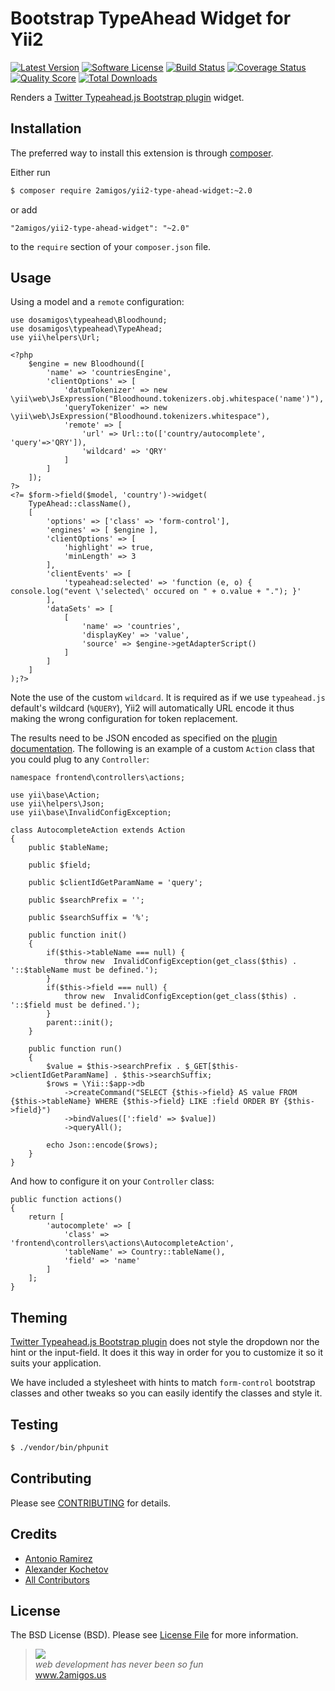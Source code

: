 # Bootstrap TypeAhead Widget for Yii2

[![Latest Version](https://img.shields.io/github/tag/2amigos/yii2-type-ahead-widget.svg?style=flat-square&label=release)](https://github.com/2amigos/yii2-type-ahead-widget/tags)
[![Software License](https://img.shields.io/badge/license-MIT-brightgreen.svg?style=flat-square)](LICENSE.md)
[![Build Status](https://img.shields.io/travis/2amigos/yii2-type-ahead-widget/master.svg?style=flat-square)](https://travis-ci.org/2amigos/yii2-type-ahead-widget)
[![Coverage Status](https://img.shields.io/scrutinizer/coverage/g/2amigos/yii2-type-ahead-widget.svg?style=flat-square)](https://scrutinizer-ci.com/g/2amigos/yii2-type-ahead-widget/code-structure)
[![Quality Score](https://img.shields.io/scrutinizer/g/2amigos/yii2-type-ahead-widget.svg?style=flat-square)](https://scrutinizer-ci.com/g/2amigos/yii2-type-ahead-widget)
[![Total Downloads](https://img.shields.io/packagist/dt/2amigos/yii2-type-ahead-widget.svg?style=flat-square)](https://packagist.org/packages/2amigos/yii2-type-ahead-widget)

Renders a [Twitter Typeahead.js Bootstrap plugin](https://github.com/twitter/typeahead.js) widget.

## Installation

The preferred way to install this extension is through [composer](http://getcomposer.org/download/).

Either run

```bash
$ composer require 2amigos/yii2-type-ahead-widget:~2.0
```

or add

```
"2amigos/yii2-type-ahead-widget": "~2.0"
```

to the `require` section of your `composer.json` file.

## Usage

Using a model and a `remote` configuration:

```
use dosamigos\typeahead\Bloodhound;
use dosamigos\typeahead\TypeAhead;
use yii\helpers\Url;

<?php
    $engine = new Bloodhound([
        'name' => 'countriesEngine',
        'clientOptions' => [
            'datumTokenizer' => new \yii\web\JsExpression("Bloodhound.tokenizers.obj.whitespace('name')"),
            'queryTokenizer' => new \yii\web\JsExpression("Bloodhound.tokenizers.whitespace"),
            'remote' => [
                'url' => Url::to(['country/autocomplete', 'query'=>'QRY']),
                'wildcard' => 'QRY'
            ]
        ]
    ]);
?>
<?= $form->field($model, 'country')->widget(
    TypeAhead::className(),
    [
        'options' => ['class' => 'form-control'],
        'engines' => [ $engine ],
        'clientOptions' => [
            'highlight' => true,
            'minLength' => 3
        ],
        'clientEvents' => [
            'typeahead:selected' => 'function (e, o) { console.log("event \'selected\' occured on " + o.value + "."); }'
        ],
        'dataSets' => [
            [
                'name' => 'countries',
                'displayKey' => 'value',
                'source' => $engine->getAdapterScript()
            ]
        ]
    ]
);?>
```
Note the use of the custom `wildcard`. It is required as if we use `typeahead.js` default's wildcard (`%QUERY`), Yii2 will automatically URL encode it thus making the wrong configuration for token replacement.

The results need to be JSON encoded as specified on the [plugin documentation](https://github.com/twitter/typeahead.js#datum). The following is an example of a custom `Action` class that you could plug to any `Controller`:

```
namespace frontend\controllers\actions;

use yii\base\Action;
use yii\helpers\Json;
use yii\base\InvalidConfigException;

class AutocompleteAction extends Action
{
	public $tableName;

	public $field;

	public $clientIdGetParamName = 'query';

	public $searchPrefix = '';

	public $searchSuffix = '%';

	public function init()
	{
		if($this->tableName === null) {
			throw new  InvalidConfigException(get_class($this) . '::$tableName must be defined.');
		}
		if($this->field === null) {
			throw new  InvalidConfigException(get_class($this) . '::$field must be defined.');
		}
		parent::init();
	}

	public function run()
	{
		$value = $this->searchPrefix . $_GET[$this->clientIdGetParamName] . $this->searchSuffix;
		$rows = \Yii::$app->db
			->createCommand("SELECT {$this->field} AS value FROM {$this->tableName} WHERE {$this->field} LIKE :field ORDER BY {$this->field}")
			->bindValues([':field' => $value])
			->queryAll();

		echo Json::encode($rows);
	}
}
```
And how to configure it on your `Controller` class:

```
public function actions()
{
	return [
		'autocomplete' => [
			'class' => 'frontend\controllers\actions\AutocompleteAction',
			'tableName' => Country::tableName(),
			'field' => 'name'
		]
	];
}
```

## Theming

[Twitter Typeahead.js Bootstrap plugin](https://github.com/twitter/typeahead.js) does not style the dropdown nor the hint or the input-field. It does it this way in order for you to customize it so it suits your application.

We have included a stylesheet with hints to match `form-control` bootstrap classes and other tweaks so you can easily identify the classes and style it.

## Testing

```bash
$ ./vendor/bin/phpunit
```

## Contributing

Please see [CONTRIBUTING](CONTRIBUTING.md) for details.

## Credits

- [Antonio Ramirez](https://github.com/tonydspaniard)
- [Alexander Kochetov](https://github.com/creocoder)
- [All Contributors](https://github.com/2amigos/yii2-selectize-widget/graphs/contributors)

## License

The BSD License (BSD). Please see [License File](LICENSE.md) for more information.

<blockquote>
    <a href="http://www.2amigos.us"><img src="http://www.gravatar.com/avatar/55363394d72945ff7ed312556ec041e0.png"></a><br>
    <i>web development has never been so fun</i><br>
    <a href="http://www.2amigos.us">www.2amigos.us</a>
</blockquote>
